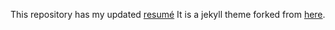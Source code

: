 This repository has my updated [resumé](hire.dudewho.codes)
It is a jekyll theme forked from [here](https://github.com/sharu725/online-cv).
